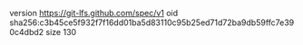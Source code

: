 version https://git-lfs.github.com/spec/v1
oid sha256:c3b45ce5f932f7f16dd01ba5d83110c95b25ed71d72ba9db59ffc7e390c4dbd2
size 130
